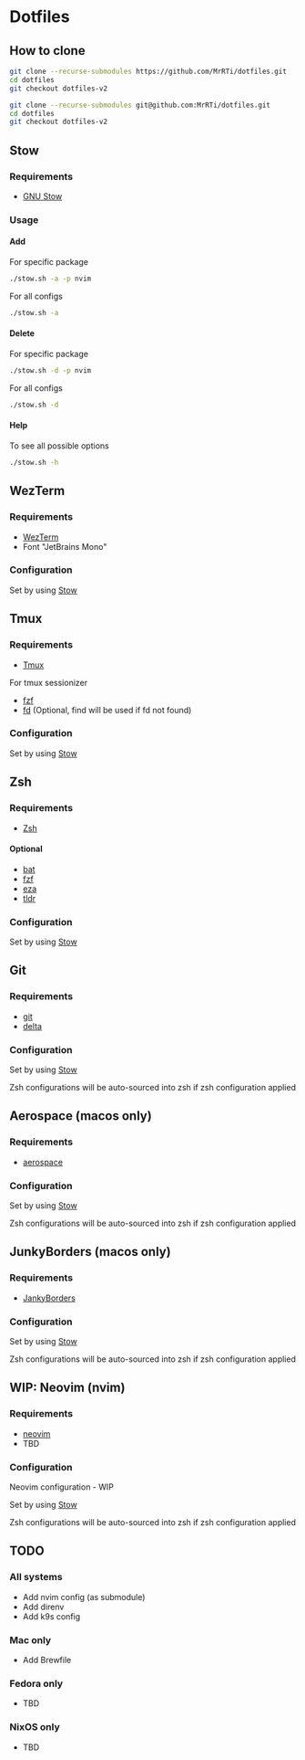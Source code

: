 # Dotfiles

## How to clone

```sh
git clone --recurse-submodules https://github.com/MrRTi/dotfiles.git
cd dotfiles
git checkout dotfiles-v2
```

```sh
git clone --recurse-submodules git@github.com:MrRTi/dotfiles.git
cd dotfiles
git checkout dotfiles-v2
```

## Stow

### Requirements

- [GNU Stow](https://www.gnu.org/software/stow/)

### Usage

#### Add

For specific package

```sh
./stow.sh -a -p nvim
```

For all configs

```sh
./stow.sh -a
```

#### Delete

For specific package

```sh
./stow.sh -d -p nvim
```

For all configs

```sh
./stow.sh -d
```

#### Help

To see all possible options

```sh
./stow.sh -h
```

## WezTerm

### Requirements

- [WezTerm](https://wezfurlong.org/wezterm/index.html)
- Font "JetBrains Mono"

### Configuration

Set by using [Stow](#stow)

## Tmux

### Requirements

- [Tmux](https://github.com/tmux/tmux/wiki)

For tmux sessionizer

- [fzf](https://github.com/junegunn/fzf)
- [fd](https://github.com/sharkdp/fd) (Optional, find will be used if fd not found)

### Configuration

Set by using [Stow](#stow)

## Zsh

### Requirements

- [Zsh](https://www.zsh.org/)

#### Optional

- [bat](https://github.com/sharkdp/bat)
- [fzf](https://github.com/junegunn/fzf)
- [eza](https://github.com/eza-community/eza)
- [tldr](https://github.com/tldr-pages/tldr)

### Configuration

Set by using [Stow](#stow)

## Git

### Requirements

- [git](https://git-scm.com/)
- [delta](https://github.com/dandavison/delta)

### Configuration

Set by using [Stow](#stow)

Zsh configurations will be auto-sourced into zsh if zsh configuration applied

## Aerospace (macos only)

### Requirements

- [aerospace](https://nikitabobko.github.io/AeroSpace/guide#installation)

### Configuration

Set by using [Stow](#stow)

Zsh configurations will be auto-sourced into zsh if zsh configuration applied

## JunkyBorders (macos only)

### Requirements

- [JankyBorders](https://github.com/FelixKratz/JankyBorders)

### Configuration

Set by using [Stow](#stow)

Zsh configurations will be auto-sourced into zsh if zsh configuration applied

## WIP: Neovim (nvim)

### Requirements

- [neovim](https://github.com/neovim/neovim)
- TBD

### Configuration

Neovim configuration - WIP

Set by using [Stow](#stow)

Zsh configurations will be auto-sourced into zsh if zsh configuration applied

## TODO

### All systems
- Add nvim config (as submodule)
- Add direnv
- Add k9s config

### Mac only
- Add Brewfile

### Fedora only
- TBD

### NixOS only
- TBD
